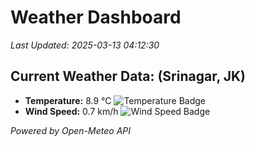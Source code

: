 
# Weather Dashboard

_Last Updated: 2025-03-13 04:12:30_

## Current Weather Data: (Srinagar, JK)
- **Temperature:** 8.9 °C ![Temperature Badge](https://img.shields.io/badge/Temperature-Low%20Temp-blue)
- **Wind Speed:** 0.7 km/h ![Wind Speed Badge](https://img.shields.io/badge/Wind%20Speed-Light%20Wind-blue)

*Powered by Open-Meteo API*
